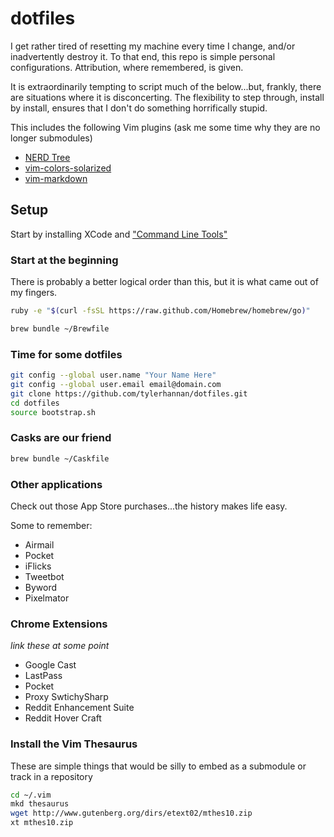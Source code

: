 dotfiles
========
I get rather tired of resetting my machine every time I change, and/or inadvertently destroy it.  To that end, this repo is simple personal configurations.  Attribution, where remembered, is given.

It is extraordinarily tempting to script much of the below...but, frankly, there are situations where it is disconcerting.  The flexibility to step through, install by install, ensures that I don't do something horrifically stupid.

This includes the following Vim plugins (ask me some time why they are no longer submodules)
* [NERD Tree](https://github.com/scrooloose/nerdtree)
* [vim-colors-solarized](https://github.com/altercation/vim-colors-solarized)
* [vim-markdown](https://github.com/plasticboy/vim-markdown)

Setup
-----

Start by installing XCode and ["Command Line Tools"](http://railsapps.github.io/xcode-command-line-tools.html)

### Start at the beginning

There is probably a better logical order than this, but it is what came out of my fingers.

```sh
ruby -e "$(curl -fsSL https://raw.github.com/Homebrew/homebrew/go)"

brew bundle ~/Brewfile

```

### Time for some dotfiles

```sh
git config --global user.name "Your Name Here"
git config --global user.email email@domain.com
git clone https://github.com/tylerhannan/dotfiles.git
cd dotfiles
source bootstrap.sh
```

### Casks are our friend

```sh
brew bundle ~/Caskfile
```

### Other applications
Check out those App Store purchases...the history makes life easy.

Some to remember:
* Airmail
* Pocket
* iFlicks
* Tweetbot
* Byword
* Pixelmator

### Chrome Extensions
*link these at some point*

* Google Cast
* LastPass
* Pocket
* Proxy SwtichySharp
* Reddit Enhancement Suite
* Reddit Hover Craft

### Install the Vim Thesaurus

These are simple things that would be silly to embed as a submodule or track in a repository 

```sh
cd ~/.vim
mkd thesaurus
wget http://www.gutenberg.org/dirs/etext02/mthes10.zip
xt mthes10.zip
```
